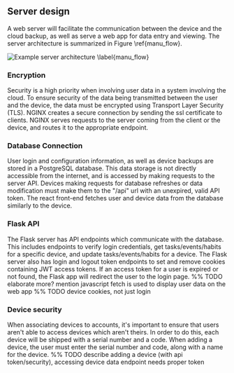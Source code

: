 ## Server design

A web server will facilitate the communication between the device and the cloud backup, as well as serve a web app for data entry and viewing.
The server architecture is summarized in Figure \ref{manu_flow}.

![Example server architecture \label{manu_flow}](images/data_flow.png)

### Encryption

Security is a high priority when involving user data in a system involving the cloud.
To ensure security of the data being transmitted between the user and the device, the data must be encrypted using Transport Layer Security (TLS).
NGINX creates a secure connection by sending the ssl certificate to clients.
NGINX serves requests to the server coming from the client or the device, and routes it to the appropriate endpoint.

### Database Connection

User login and configuration information, as well as device backups are stored in a PostgreSQL database. 
This data storage is not directly accessible from the internet, and is accessed by making requests to the server API.
Devices making requests for database refreshes or data modification must make them to the "/api" url with an unexpired, valid API token.
The react front-end fetches user and device data from the database similarly to the device.

### Flask API

The Flask server has API endpoints which communicate with the database.
This includes endpoints to verify login credentials, get tasks/events/habits for a specific device, and update tasks/events/habits for a device.
The Flask server also has login and logout token endpoints to set and remove cookies containing JWT access tokens.
If an access token for a user is expired or not found, the Flask app will redirect the user to the login page. 
%% TODO elaborate more? mention javascript fetch is used to display user data on the web app
%% TODO device cookies, not just login

### Device security

When associating devices to accounts, it's important to ensure that users aren't able to access devices which aren't theirs.
In order to do this, each device will be shipped with a serial number and a code.
When adding a device, the user must enter the serial number and code, along with a name for the device.
%% TODO describe adding a device (with api token/security), accessing device data endpoint needs proper token
